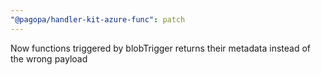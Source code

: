 ```yaml
---
"@pagopa/handler-kit-azure-func": patch
---
```


Now functions triggered by blobTrigger returns their metadata instead of the wrong payload
